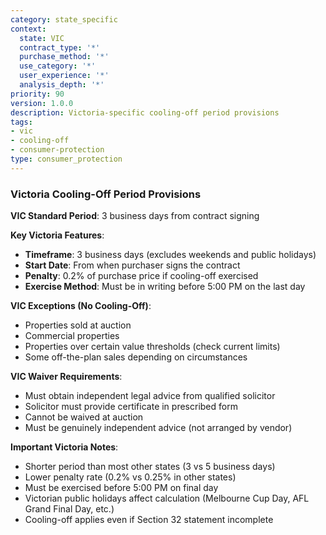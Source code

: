 ```yaml
---
category: state_specific
context:
  state: VIC
  contract_type: '*'
  purchase_method: '*'
  use_category: '*'
  user_experience: '*'
  analysis_depth: '*'
priority: 90
version: 1.0.0
description: Victoria-specific cooling-off period provisions
tags:
- vic
- cooling-off
- consumer-protection
type: consumer_protection
---
```


### Victoria Cooling-Off Period Provisions

**VIC Standard Period**: 3 business days from contract signing

**Key Victoria Features**:
- **Timeframe**: 3 business days (excludes weekends and public holidays)
- **Start Date**: From when purchaser signs the contract
- **Penalty**: 0.2% of purchase price if cooling-off exercised
- **Exercise Method**: Must be in writing before 5:00 PM on the last day

**VIC Exceptions (No Cooling-Off)**:
- Properties sold at auction
- Commercial properties
- Properties over certain value thresholds (check current limits)
- Some off-the-plan sales depending on circumstances

**VIC Waiver Requirements**:
- Must obtain independent legal advice from qualified solicitor
- Solicitor must provide certificate in prescribed form
- Cannot be waived at auction
- Must be genuinely independent advice (not arranged by vendor)

**Important Victoria Notes**:
- Shorter period than most other states (3 vs 5 business days)
- Lower penalty rate (0.2% vs 0.25% in other states)
- Must be exercised before 5:00 PM on final day
- Victorian public holidays affect calculation (Melbourne Cup Day, AFL Grand Final Day, etc.)
- Cooling-off applies even if Section 32 statement incomplete